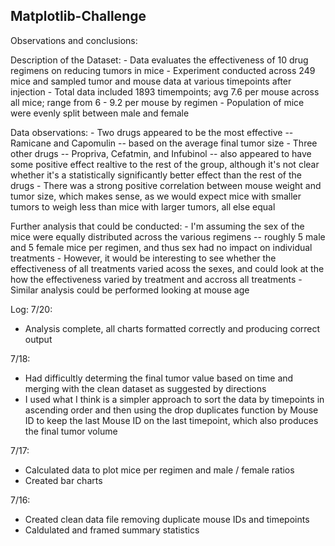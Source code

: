 ## Matplotlib-Challenge

Observations and conclusions:

Description of the Dataset:
    - Data evaluates the effectiveness of 10 drug regimens on reducing tumors in mice
    - Experiment conducted across 249 mice and sampled tumor and mouse data at various timepoints after injection
    - Total data included 1893 timempoints; avg 7.6 per mouse across all mice; range from 6 - 9.2 per mouse by regimen
    - Population of mice were evenly split between male and female
    
Data observations:
    - Two drugs appeared to be the most effective -- Ramicane and Capomulin -- based on the average final tumor size
    - Three other drugs -- Propriva, Cefatmin, and Infubinol -- also appeared to have some positive effect realtive to the rest of the group, although it's not clear whether it's a statistically significantly better effect than the rest of the drugs
     - There was a strong positive correlation between mouse weight and tumor size, which makes sense, as we would expect mice with smaller tumors to weigh less than mice with larger tumors, all else equal
        
Further analysis that could be conducted:
    - I'm assuming the sex of the mice were equally distributed across the various regimens -- roughly 5 male and 5 female mice per regimen, and thus sex had no impact on individual treatments
    - However, it would be interesting to see whether the effectiveness of all treatments varied acoss the sexes, and could look at the how the effectiveness varied by treatment and accross all treatments
    - Similar analysis could be performed looking at mouse age


Log:
7/20:
- Analysis complete, all charts formatted correctly and producing correct output

7/18:
- Had difficultly determing the final tumor value based on time and merging with the clean dataset as suggested by directions
- I used what I think is a simpler approach to sort the data by timepoints in ascending order and then using the drop duplicates function by Mouse ID to keep the last Mouse ID on the last timepoint, which also produces the final tumor volume

7/17:
- Calculated data to plot mice per regimen and male / female ratios
- Created bar charts

7/16:
- Created clean data file removing duplicate mouse IDs and timepoints 
- Caldulated and framed summary statistics